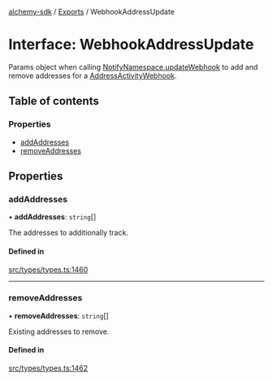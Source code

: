 [alchemy-sdk](../README.md) / [Exports](../modules.md) / WebhookAddressUpdate

# Interface: WebhookAddressUpdate

Params object when calling [NotifyNamespace.updateWebhook](../classes/NotifyNamespace.md#updatewebhook) to add and
remove addresses for a [AddressActivityWebhook](AddressActivityWebhook.md).

## Table of contents

### Properties

- [addAddresses](WebhookAddressUpdate.md#addaddresses)
- [removeAddresses](WebhookAddressUpdate.md#removeaddresses)

## Properties

### addAddresses

• **addAddresses**: `string`[]

The addresses to additionally track.

#### Defined in

[src/types/types.ts:1460](https://github.com/alchemyplatform/alchemy-sdk-js/blob/c3fdebb/src/types/types.ts#L1460)

___

### removeAddresses

• **removeAddresses**: `string`[]

Existing addresses to remove.

#### Defined in

[src/types/types.ts:1462](https://github.com/alchemyplatform/alchemy-sdk-js/blob/c3fdebb/src/types/types.ts#L1462)
